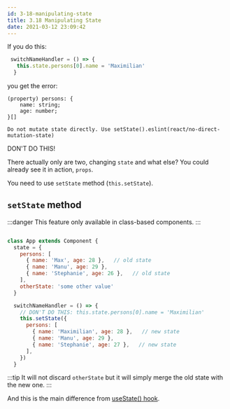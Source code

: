 ```yaml
---
id: 3-18-manipulating-state
title: 3.18 Manipulating State
date: 2021-03-12 23:09:42
---
```


If you do this:

```jsx
 switchNameHandler = () => {
   this.state.persons[0].name = 'Maximilian'
  }

```

you get the error:

```
(property) persons: {
    name: string;
    age: number;
}[]

Do not mutate state directly. Use setState().eslint(react/no-direct-mutation-state)
```

DON'T DO THIS!

There actually only are two, changing `state` and what else? You could already see it in action, `props`.

You need to use `setState` method (`this.setState`).

## `setState` method

:::danger
This feature only available in class-based components.
:::

```jsx {9,14-20}

class App extends Component {
  state = {
    persons: [
      { name: 'Max', age: 28 },   // old state
      { name: 'Manu', age: 29 },
      { name: 'Stephanie', age: 26 },   // old state
    ],
    otherState: 'some other value'
  }

  switchNameHandler = () => {
    // DON'T DO THIS: this.state.persons[0].name = 'Maximilian'
    this.setState({
      persons: [
        { name: 'Maximilian', age: 28 },   // new state
        { name: 'Manu', age: 29 },
        { name: 'Stephanie', age: 27 },   // new state
      ],
    })
  }
```

:::tip
It will not discard `otherState` but it will simply merge the old state with the new one.
:::

And this is the main difference from [useState() hook](3-20-usestate-hook).
